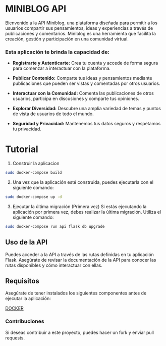 # MINIBLOG API

Bienvenido a la API Miniblog, una plataforma diseñada para permitir a los usuarios compartir sus pensamientos, ideas y experiencias a través de publicaciones y comentarios. Miniblog es una herramienta que facilita la creación, gestión y participación en una comunidad virtual.

### Esta aplicación te brinda la capacidad de:

- **Registrarte y Autenticarte:** Crea tu cuenta y accede de forma segura para comenzar a interactuar con la plataforma.

- **Publicar Contenido:** Comparte tus ideas y pensamientos mediante publicaciones que pueden ser vistas y comentadas por otros usuarios.

- **Interactuar con la Comunidad:** Comenta las publicaciones de otros usuarios, participa en discusiones y comparte tus opiniones.

- **Explorar Diversidad:** Descubre una amplia variedad de temas y puntos de vista de usuarios de todo el mundo.

- **Seguridad y Privacidad:** Mantenemos tus datos seguros y respetamos tu privacidad.

# Tutorial

1. Construir la aplicacion
```bash
sudo docker-compose build
```
2. Una vez que la aplicación esté construida, puedes ejecutarla con el siguiente comando:
```bash
sudo docker-compose up -d
```
3. Ejecutar la última migración (Primera vez)
Si estás ejecutando la aplicación por primera vez, debes realizar la última migración. Utiliza el siguiente comando:
```bash
sudo docker-compose run api flask db upgrade
```
## Uso de la API
Puedes acceder a la API a través de las rutas definidas en tu aplicación Flask. Asegúrate de revisar la documentación de la API para conocer las rutas disponibles y cómo interactuar con ellas.

## Requisitos
Asegúrate de tener instalados los siguientes componentes antes de ejecutar la aplicación:

[DOCKER](https://www.docker.com/)
  
### Contribuciones
Si deseas contribuir a este proyecto, puedes hacer un fork y enviar pull requests.
